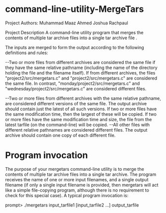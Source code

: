 # command-line-utility-MergeTars
 Project Authors: Muhammad Maaz Ahmed
                  Joshua Rachpaul
                
Project Description
A  command-line utility program that merges the contents of multiple tar archive files into a single tar archive file .

The inputs are merged to form the output according to the following definitions and rules:

--Two or more files from different archives are considered the same file if they have the same relative pathname (including the name of the directory holding the file and the      filename itself).
  If from different archives, the files "project2/src/mergetars.c" and "project2/src/mergetars.c" are considered the same file.
  In contrast, "monday/project2/src/mergetars.c" and "wednesday/project2/src/mergetars.c" are considered different files.

--Two or more files from different archives with the same relative pathname, are considered different versions of the same file. The output archive should contain just the latest   of all such versions.
  If two or more files have the same modification time, then the largest of these will be copied. If two or more files have the same modification time and size, the file from     the latest tarfile (on the command-line) will be copied.
--All other files with different relative pathnames are considered different files. The output archive should contain one copy of each different file.

# Program invocation

The purpose of your mergetars command-line utility is to merge the contents of multiple tar archive files into a single tar archive. The program receives the name of one or more input filenames, and a single output filename (if only a single input filename is provided, then mergetars will act like a simple file-copying program, although there is no requirement to check for this special case). A typical program invocation is:

prompt>  ./mergetars input_tarfile1 [input_tarfile2 ...] output_tarfile
